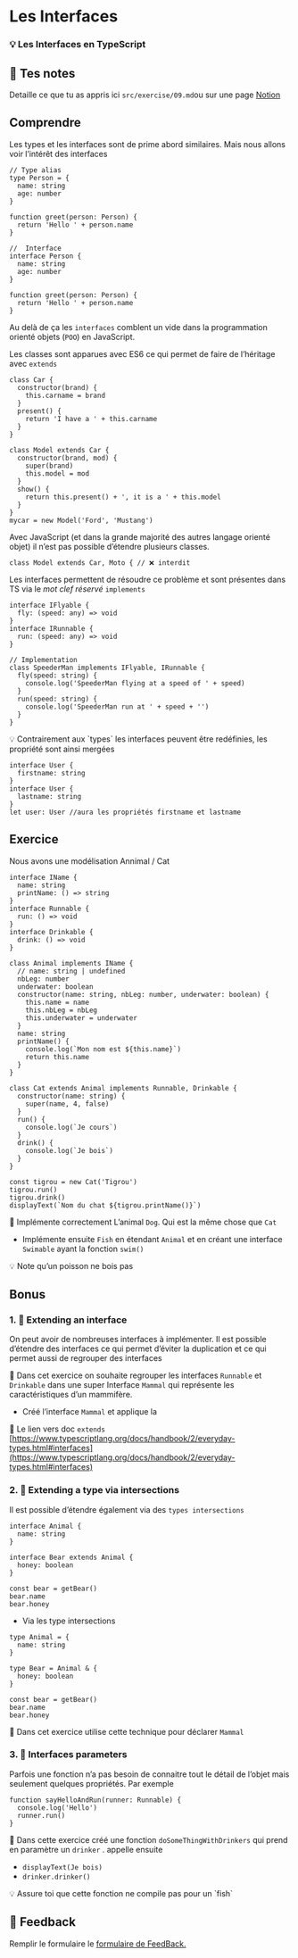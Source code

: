 # Les Interfaces

### 💡 Les Interfaces en TypeScript

## 📝 Tes notes

Detaille ce que tu as appris ici
`src/exercise/09.md`ou sur une page [Notion](https://go.mikecodeur.com/course-notes-template)

## Comprendre

Les types et les interfaces sont de prime abord similaires. Mais nous allons
voir l’intérêt des interfaces

```tsx
// Type alias
type Person = {
  name: string
  age: number
}

function greet(person: Person) {
  return 'Hello ' + person.name
}
```

```tsx
//  Interface
interface Person {
  name: string
  age: number
}

function greet(person: Person) {
  return 'Hello ' + person.name
}
```

Au delà de ça les `interfaces` comblent un vide dans la programmation orienté
objets (`POO`) en JavaScript.

Les classes sont apparues avec ES6 ce qui permet de faire de l’héritage avec
`extends`

```tsx
class Car {
  constructor(brand) {
    this.carname = brand
  }
  present() {
    return 'I have a ' + this.carname
  }
}

class Model extends Car {
  constructor(brand, mod) {
    super(brand)
    this.model = mod
  }
  show() {
    return this.present() + ', it is a ' + this.model
  }
}
mycar = new Model('Ford', 'Mustang')
```

Avec JavaScript (et dans la grande majorité des autres langage orienté objet) il
n’est pas possible d’étendre plusieurs classes.

```tsx
class Model extends Car, Moto { // ❌ interdit
```

Les interfaces permettent de résoudre ce problème et sont présentes dans TS via
le _mot clef réservé_ `implements`

```tsx
interface IFlyable {
  fly: (speed: any) => void
}
interface IRunnable {
  run: (speed: any) => void
}

// Implementation
class SpeederMan implements IFlyable, IRunnable {
  fly(speed: string) {
    console.log('SpeederMan flying at a speed of ' + speed)
  }
  run(speed: string) {
    console.log('SpeederMan run at ' + speed + '')
  }
}
```

<aside>
💡 Contrairement aux `types` les interfaces peuvent être redéfinies, les propriété sont ainsi mergées

</aside>

```tsx
interface User {
  firstname: string
}
interface User {
  lastname: string
}
let user: User //aura les propriétés firstname et lastname
```

## Exercice

Nous avons une modélisation Annimal / Cat

```tsx
interface IName {
  name: string
  printName: () => string
}
interface Runnable {
  run: () => void
}
interface Drinkable {
  drink: () => void
}

class Animal implements IName {
  // name: string | undefined
  nbLeg: number
  underwater: boolean
  constructor(name: string, nbLeg: number, underwater: boolean) {
    this.name = name
    this.nbLeg = nbLeg
    this.underwater = underwater
  }
  name: string
  printName() {
    console.log(`Mon nom est ${this.name}`)
    return this.name
  }
}

class Cat extends Animal implements Runnable, Drinkable {
  constructor(name: string) {
    super(name, 4, false)
  }
  run() {
    console.log(`Je cours`)
  }
  drink() {
    console.log(`Je bois`)
  }
}

const tigrou = new Cat('Tigrou')
tigrou.run()
tigrou.drink()
displayText(`Nom du chat ${tigrou.printName()}`)
```

🐶 Implémente correctement L’animal `Dog`. Qui est la même chose que `Cat`

- Implémente ensuite `Fish` en étendant `Animal` et en créant une interface
  `Swimable` ayant la fonction `swim()`

<aside>
💡 Note qu’un poisson ne bois pas

</aside>

## Bonus

### 1. 🚀 Extending an interface

On peut avoir de nombreuses interfaces à implémenter. Il est possible d’étendre
des interfaces ce qui permet d’éviter la duplication et ce qui permet aussi de
regrouper des interfaces

🐶 Dans cet exercice on souhaite regrouper les interfaces `Runnable` et
`Drinkable` dans une super Interface `Mammal` qui représente les
caractéristiques d’un mammifère.

- Créé l’interface `Mammal` et applique la

📑 Le lien vers doc `extends`
[https://www.typescriptlang.org/docs/handbook/2/everyday-types.html#interfaces](https://www.typescriptlang.org/docs/handbook/2/everyday-types.html#interfaces)

### 2. 🚀 Extending a type via intersections

Il est possible d’étendre également via des `types intersections`

```tsx
interface Animal {
  name: string
}

interface Bear extends Animal {
  honey: boolean
}

const bear = getBear()
bear.name
bear.honey
```

- Via les type intersections

```tsx
type Animal = {
  name: string
}

type Bear = Animal & {
  honey: boolean
}

const bear = getBear()
bear.name
bear.honey
```

🐶 Dans cet exercice utilise cette technique pour déclarer `Mammal`

### 3. 🚀 Interfaces parameters

Parfois une fonction n’a pas besoin de connaitre tout le détail de l’objet mais
seulement quelques propriétés. Par exemple

```tsx
function sayHelloAndRun(runner: Runnable) {
  console.log('Hello')
  runner.run()
}
```

🐶 Dans cette exercice créé une fonction `doSomeThingWithDrinkers` qui prend en
paramètre un `drinker` . appelle ensuite

- `displayText(Je bois)`
- `drinker.drinker()`

<aside>
💡 Assure toi que cette fonction ne compile pas pour un `fish`

</aside>

## 🐜 Feedback

Remplir le formulaire le
[formulaire de FeedBack.](https://go.mikecodeur.com/cours-react-avis?entry.1912869708=TypeScript%20PRO&entry.1430994900=2.Les%20Fondamentaux&entry.533578441=01%20Les%20interfaces)
